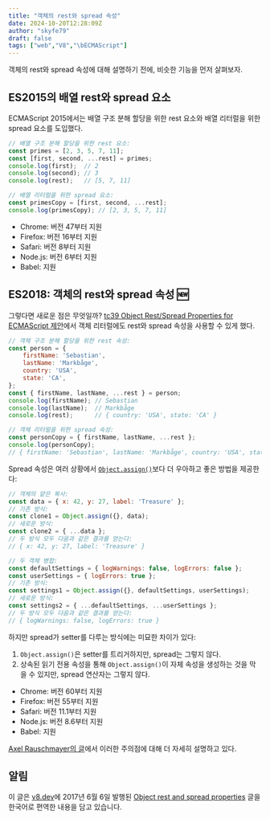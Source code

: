 ```yaml
---
title: "객체의 rest와 spread 속성"
date: 2024-10-20T12:28:09Z
author: "skyfe79"
draft: false
tags: ["web","V8","\bECMAScript"]
---
```


객체의 rest와 spread 속성에 대해 설명하기 전에, 비슷한 기능을 먼저 살펴보자.

## ES2015의 배열 rest와 spread 요소

ECMAScript 2015에서는 배열 구조 분해 할당을 위한 rest 요소와 배열 리터럴을 위한 spread 요소를 도입했다.

```javascript
// 배열 구조 분해 할당을 위한 rest 요소:
const primes = [2, 3, 5, 7, 11];
const [first, second, ...rest] = primes;
console.log(first);  // 2
console.log(second); // 3
console.log(rest);   // [5, 7, 11]

// 배열 리터럴을 위한 spread 요소:
const primesCopy = [first, second, ...rest];
console.log(primesCopy); // [2, 3, 5, 7, 11]
```

- Chrome: 버전 47부터 지원
- Firefox: 버전 16부터 지원
- Safari: 버전 8부터 지원
- Node.js: 버전 6부터 지원
- Babel: 지원

## ES2018: 객체의 rest와 spread 속성 🆕

그렇다면 새로운 점은 무엇일까? [tc39 Object Rest/Spread Properties for ECMAScript 제안](https://github.com/tc39/proposal-object-rest-spread)에서 객체 리터럴에도 rest와 spread 속성을 사용할 수 있게 했다.

```javascript
// 객체 구조 분해 할당을 위한 rest 속성:
const person = {
    firstName: 'Sebastian',
    lastName: 'Markbåge',
    country: 'USA',
    state: 'CA',
};
const { firstName, lastName, ...rest } = person;
console.log(firstName); // Sebastian
console.log(lastName);  // Markbåge
console.log(rest);      // { country: 'USA', state: 'CA' }

// 객체 리터럴을 위한 spread 속성:
const personCopy = { firstName, lastName, ...rest };
console.log(personCopy);
// { firstName: 'Sebastian', lastName: 'Markbåge', country: 'USA', state: 'CA' }
```

Spread 속성은 여러 상황에서 [`Object.assign()`](https://developer.mozilla.org/en-US/docs/Web/JavaScript/Reference/Global_Objects/Object/assign)보다 더 우아하고 좋은 방법을 제공한다:

```javascript
// 객체의 얕은 복사:
const data = { x: 42, y: 27, label: 'Treasure' };
// 기존 방식:
const clone1 = Object.assign({}, data);
// 새로운 방식:
const clone2 = { ...data };
// 두 방식 모두 다음과 같은 결과를 얻는다:
// { x: 42, y: 27, label: 'Treasure' }

// 두 객체 병합:
const defaultSettings = { logWarnings: false, logErrors: false };
const userSettings = { logErrors: true };
// 기존 방식:
const settings1 = Object.assign({}, defaultSettings, userSettings);
// 새로운 방식:
const settings2 = { ...defaultSettings, ...userSettings };
// 두 방식 모두 다음과 같은 결과를 얻는다:
// { logWarnings: false, logErrors: true }
```

하지만 spread가 setter를 다루는 방식에는 미묘한 차이가 있다:

1. `Object.assign()`은 setter를 트리거하지만, spread는 그렇지 않다.
2. 상속된 읽기 전용 속성을 통해 `Object.assign()`이 자체 속성을 생성하는 것을 막을 수 있지만, spread 연산자는 그렇지 않다.

- Chrome: 버전 60부터 지원
- Firefox: 버전 55부터 지원
- Safari: 버전 11.1부터 지원
- Node.js: 버전 8.6부터 지원
- Babel: 지원

[Axel Rauschmayer의 글](http://2ality.com/2016/10/rest-spread-properties.html#spread-defines-properties-objectassign-sets-them)에서 이러한 주의점에 대해 더 자세히 설명하고 있다.

## 알림

이 글은 [v8.dev](https://v8.dev/)에 2017년 6월 6일 발행된 [Object rest and spread properties](https://v8.dev/features/object-rest-spread) 글을 한국어로 편역한 내용을 담고 있습니다.

